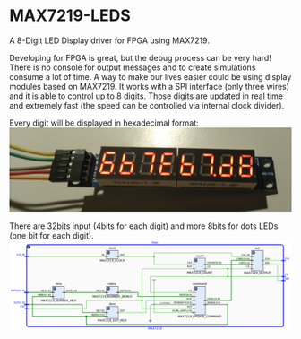 # MAX7219-LEDS
A 8-Digit LED Display driver for FPGA using MAX7219.

Developing for FPGA is great, but the debug process can be very hard! There is no console for output messages and to create simulations consume a lot of time. A way to make our lives easier could be using display modules based on MAX7219. It works with a SPI interface (only three wires) and it is able to control up to 8 digits. Those digits are updated in real time and extremely fast (the speed can be controlled via internal clock divider).

Every digit will be displayed in hexadecimal format:
![Display module](images/display-module.jpg)

There are 32bits input (4bits for each digit) and more 8bits for dots LEDs (one bit for each digit).
![RTL schematic](images/MAX7219.png)

